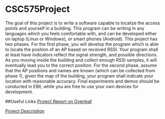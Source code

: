 # CSC575Project
The goal of this project is to write a software capable to localize the access points and yourself in a building. This program can be writing in any languages which you feels comfortable with, and can be developed either on laptop (Linux or Windows), or smart phones (Android). This project has two phases. For the first phase, you will develop the program which is able to locate the position of an AP based on received RSSI. Your program shall at least have indicators reflect the signal strength, and possible directions. As you moving inside the building and collect enough RSSI samples, it will eventually lead you to the correct position. For the second phase, assume that the AP positions and names are known (which can be collected from phase 1), given the map of the building, your program shall indicate your location with reasonable accuracy. Final experiments and demos should be conducted in EBII, while you are free to use your own devices for development.

##Useful Links
[Project Report on Overleaf](https://www.overleaf.com/4413351bdyhbk)

[Project Description](https://moodle1516-courses.wolfware.ncsu.edu/pluginfile.php/662199/mod_assign/intro/Prj_APlocation.pdf)
